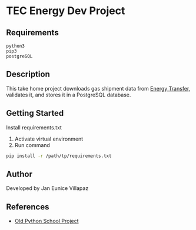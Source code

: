 # TEC Energy Dev Project

## Requirements
```
python3
pip3
postgreSQL
```

## Description
This take home project downloads gas shipment data from [Energy Transfer](https://twtransfer.energytransfer.com/ipost/TW/capacity/operationally-available), validates it, and stores it in a PostgreSQL database.

## Getting Started

Install requirements.txt

1. Activate virtual environment
2. Run command 
```sh
pip install -r /path/tp/requirements.txt
```

## Author
Developed by Jan Eunice Villapaz



## References
- [Old Python School Project](https://github.com/JanVillapaz/INF5190-AUT2021/blob/main/README.md)

